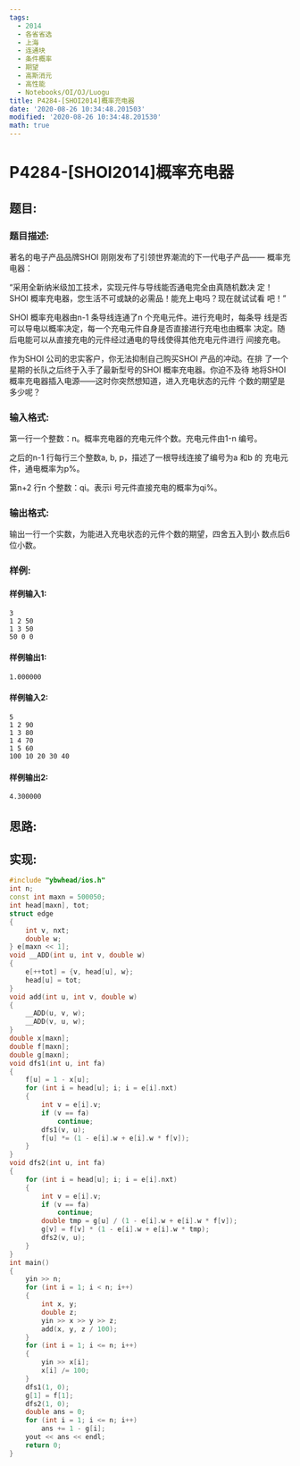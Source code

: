 ```yaml
---
tags: 
  - 2014
  - 各省省选
  - 上海
  - 连通块
  - 条件概率
  - 期望
  - 高斯消元
  - 高性能
  - Notebooks/OI/OJ/Luogu
title: P4284-[SHOI2014]概率充电器
date: '2020-08-26 10:34:48.201503'
modified: '2020-08-26 10:34:48.201530'
math: true
---
```

# P4284-[SHOI2014]概率充电器
## 题目:
### 题目描述:
著名的电子产品品牌SHOI 刚刚发布了引领世界潮流的下一代电子产品——
概率充电器：

“采用全新纳米级加工技术，实现元件与导线能否通电完全由真随机数决
定！SHOI 概率充电器，您生活不可或缺的必需品！能充上电吗？现在就试试看
吧！”

SHOI 概率充电器由n-1 条导线连通了n 个充电元件。进行充电时，每条导
线是否可以导电以概率决定，每一个充电元件自身是否直接进行充电也由概率
决定。随后电能可以从直接充电的元件经过通电的导线使得其他充电元件进行
间接充电。

作为SHOI 公司的忠实客户，你无法抑制自己购买SHOI 产品的冲动。在排
了一个星期的长队之后终于入手了最新型号的SHOI 概率充电器。你迫不及待
地将SHOI 概率充电器插入电源——这时你突然想知道，进入充电状态的元件
个数的期望是多少呢？
### 输入格式:
第一行一个整数：n。概率充电器的充电元件个数。充电元件由1-n 编号。

之后的n-1 行每行三个整数a, b, p，描述了一根导线连接了编号为a 和b 的
充电元件，通电概率为p%。

第n+2 行n 个整数：qi。表示i 号元件直接充电的概率为qi%。
### 输出格式:
输出一行一个实数，为能进入充电状态的元件个数的期望，四舍五入到小
数点后6 位小数。
### 样例:
#### 样例输入1:
```
3
1 2 50
1 3 50
50 0 0
```
#### 样例输出1:
```
1.000000
```
#### 样例输入2:
```
5
1 2 90
1 3 80
1 4 70
1 5 60
100 10 20 30 40
```
#### 样例输出2:
```
4.300000
```
## 思路:

## 实现:
```cpp
#include "ybwhead/ios.h"
int n;
const int maxn = 500050;
int head[maxn], tot;
struct edge
{
    int v, nxt;
    double w;
} e[maxn << 1];
void __ADD(int u, int v, double w)
{
    e[++tot] = {v, head[u], w};
    head[u] = tot;
}
void add(int u, int v, double w)
{
    __ADD(u, v, w);
    __ADD(v, u, w);
}
double x[maxn];
double f[maxn];
double g[maxn];
void dfs1(int u, int fa)
{
    f[u] = 1 - x[u];
    for (int i = head[u]; i; i = e[i].nxt)
    {
        int v = e[i].v;
        if (v == fa)
            continue;
        dfs1(v, u);
        f[u] *= (1 - e[i].w + e[i].w * f[v]);
    }
}
void dfs2(int u, int fa)
{
    for (int i = head[u]; i; i = e[i].nxt)
    {
        int v = e[i].v;
        if (v == fa)
            continue;
        double tmp = g[u] / (1 - e[i].w + e[i].w * f[v]);
        g[v] = f[v] * (1 - e[i].w + e[i].w * tmp);
        dfs2(v, u);
    }
}
int main()
{
    yin >> n;
    for (int i = 1; i < n; i++)
    {
        int x, y;
        double z;
        yin >> x >> y >> z;
        add(x, y, z / 100);
    }
    for (int i = 1; i <= n; i++)
    {
        yin >> x[i];
        x[i] /= 100;
    }
    dfs1(1, 0);
    g[1] = f[1];
    dfs2(1, 0);
    double ans = 0;
    for (int i = 1; i <= n; i++)
        ans += 1 - g[i];
    yout << ans << endl;
    return 0;
}
```
